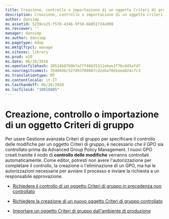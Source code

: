 ```yaml
---
title: Creazione, controllo o importazione di un oggetto Criteri di gruppo
description: Creazione, controllo o importazione di un oggetto Criteri di gruppo
author: dansimp
ms.assetid: 5259ce25-f570-4346-9f50-6b051724a998
ms.reviewer: ''
manager: dansimp
ms.author: dansimp
ms.pagetype: mdop
ms.mktglfcycl: manage
ms.sitesec: library
ms.prod: w10
ms.date: 06/16/2016
ms.openlocfilehash: 20524b87b9b7a7ff40d25311e6ae1f76c645afd7
ms.sourcegitcommit: 354664bc527d93f80687cd2eba70d1eea024c7c3
ms.translationtype: MT
ms.contentlocale: it-IT
ms.lasthandoff: 06/26/2020
ms.locfileid: "10818805"
---
```

# Creazione, controllo o importazione di un oggetto Criteri di gruppo


Per usare Gestione avanzata Criteri di gruppo per specificare il controllo delle modifiche per un oggetto Criteri di gruppo, è necessario che il GPO sia controllato prima da Advanced Group Policy Management. I nuovi GPO creati tramite il nodo di **controllo delle modifiche** verranno controllati automaticamente. Come editor, potresti non avere l'autorizzazione per completare il controllo, la creazione o l'eliminazione di un GPO, ma hai le autorizzazioni necessarie per avviare il processo e inviare la richiesta a un responsabile approvazione.

-   [Richiedere il controllo di un oggetto Criteri di gruppo in precedenza non controllato](request-control-of-a-previously-uncontrolled-gpo.md)

-   [Richiedere la creazione di un nuovo oggetto Criteri di gruppo controllato](request-the-creation-of-a-new-controlled-gpo.md)

-   [Importare un oggetto Criteri di gruppo dall'ambiente di produzione](import-a-gpo-from-production-editor.md)

 

 





